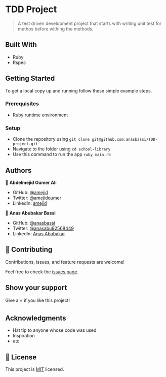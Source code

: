 # TDD Project

> A test driven development project that starts with writing unit test for methos before withing the methods.

## Built With

- Ruby
- Rspec

## Getting Started

To get a local copy up and running follow these simple example steps.

### Prerequisites

- Ruby runtime environment

### Setup

- Clone the repository using `git clone git@github.com:anasbassi/TDD-project.git`
- Navigate to the folder using `cd school-library`
- Use this command to run the app `ruby main.rb`

## Authors

👤 **Abdelmejid Oumer Ali**

- GitHub: [@amejid](https://github.com/amejid)
- Twitter: [@amejidoumer](https://twitter.com/amejidoumer)
- LinkedIn: [amejid](https://linkedin.com/in/amejid)

👤 **Anas Abubakar Bassi**

- GitHub: [@anasbassi](https://github.com/anasbassi)
- Twitter: [@anasabu92568449](https://twitter.com/anasabu92568449)
- LinkedIn: [Anas Abubakar](https://www.linkedin.com/in/anas-abubakar-bassi/)

## 🤝 Contributing

Contributions, issues, and feature requests are welcome!

Feel free to check the [issues page](../../issues/).

## Show your support

Give a ⭐️ if you like this project!

## Acknowledgments

- Hat tip to anyone whose code was used
- Inspiration
- etc

## 📝 License

This project is [MIT](./LICENSE) licensed.
